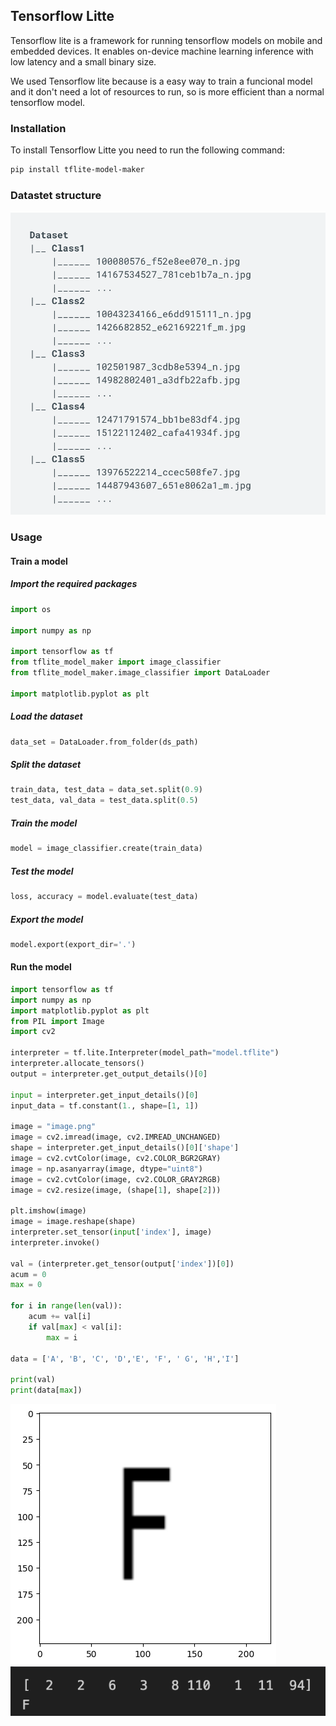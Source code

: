 ## Tensorflow Litte

Tensorflow lite is a framework for running tensorflow models on mobile and embedded devices. It enables on-device machine learning inference with low latency and a small binary size. 

We used Tensorflow lite because is a easy way to train a funcional model and it don't need a lot of resources to run, so is more efficient than a normal tensorflow model.

### Installation

To install Tensorflow Litte you need to run the following command:

```bash
pip install tflite-model-maker
```
### Datastet structure
![dataset structure](/assets/LARC/dataset.png)

### Usage

#### Train a model


##### Import the required packages

```python
import os

import numpy as np

import tensorflow as tf
from tflite_model_maker import image_classifier
from tflite_model_maker.image_classifier import DataLoader

import matplotlib.pyplot as plt
```

##### Load the dataset

```python
data_set = DataLoader.from_folder(ds_path)
```

##### Split the dataset

```python
train_data, test_data = data_set.split(0.9)
test_data, val_data = test_data.split(0.5)
```

##### Train the model

```python
model = image_classifier.create(train_data)
```

##### Test the model

```python
loss, accuracy = model.evaluate(test_data)
```

##### Export the model

```python
model.export(export_dir='.')
```
#### Run the model 
```python
import tensorflow as tf
import numpy as np
import matplotlib.pyplot as plt
from PIL import Image
import cv2

interpreter = tf.lite.Interpreter(model_path="model.tflite")
interpreter.allocate_tensors()
output = interpreter.get_output_details()[0]  

input = interpreter.get_input_details()[0]
input_data = tf.constant(1., shape=[1, 1])

image = "image.png"
image = cv2.imread(image, cv2.IMREAD_UNCHANGED)
shape = interpreter.get_input_details()[0]['shape']
image = cv2.cvtColor(image, cv2.COLOR_BGR2GRAY)
image = np.asanyarray(image, dtype="uint8")
image = cv2.cvtColor(image, cv2.COLOR_GRAY2RGB) 
image = cv2.resize(image, (shape[1], shape[2])) 

plt.imshow(image)
image = image.reshape(shape)
interpreter.set_tensor(input['index'], image)
interpreter.invoke()

val = (interpreter.get_tensor(output['index'])[0])
acum = 0
max = 0
    
for i in range(len(val)):
    acum += val[i]
    if val[max] < val[i]:
        max = i

data = ['A', 'B', 'C', 'D','E', 'F', ' G', 'H','I']

print(val)
print(data[max])

```

![F](/assets/LARC/F.png) ![Stats](/assets/LARC/stats.png) 